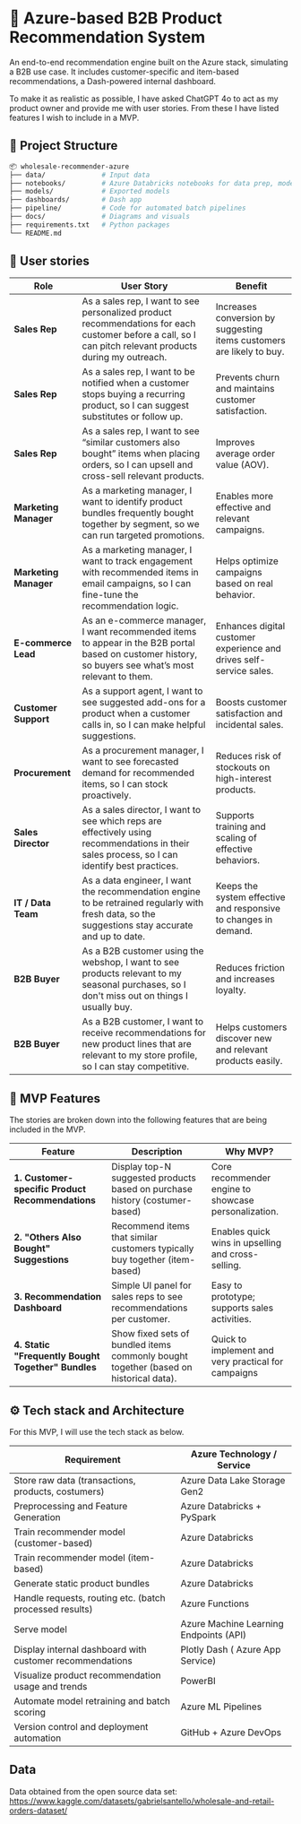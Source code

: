 # 🛒 Azure-based B2B Product Recommendation System

An end-to-end recommendation engine built on the Azure stack, simulating a B2B use case. It includes customer-specific and item-based recommendations, a Dash-powered internal dashboard.

To make it as realistic as possible, I have asked ChatGPT 4o to act as my product owner and provide me with user stories. From these I have listed features I wish to include in a MVP.

## 📁 Project Structure

```bash
📦 wholesale-recommender-azure
├── data/              # Input data
├── notebooks/         # Azure Databricks notebooks for data prep, modeling, scoring
├── models/            # Exported models
├── dashboards/        # Dash app
├── pipeline/          # Code for automated batch pipelines
├── docs/              # Diagrams and visuals
├── requirements.txt   # Python packages
└── README.md
```

## 📢 User stories

| **Role** | **User Story** | **Benefit** | 
| --- | --- | --- |
| **Sales Rep**         | As a sales rep, I want to see personalized product recommendations for each customer before a call, so I can pitch relevant products during my outreach. | Increases conversion by suggesting items customers are likely to buy. |
| **Sales Rep**         | As a sales rep, I want to be notified when a customer stops buying a recurring product, so I can suggest substitutes or follow up.                       | Prevents churn and maintains customer satisfaction.                   |
| **Sales Rep**         | As a sales rep, I want to see “similar customers also bought” items when placing orders, so I can upsell and cross-sell relevant products.               | Improves average order value (AOV).                                   |
| **Marketing Manager** | As a marketing manager, I want to identify product bundles frequently bought together by segment, so we can run targeted promotions.                     | Enables more effective and relevant campaigns.                        |
| **Marketing Manager** | As a marketing manager, I want to track engagement with recommended items in email campaigns, so I can fine-tune the recommendation logic.               | Helps optimize campaigns based on real behavior.                      |
| **E-commerce Lead**   | As an e-commerce manager, I want recommended items to appear in the B2B portal based on customer history, so buyers see what’s most relevant to them.    | Enhances digital customer experience and drives self-service sales.   |
| **Customer Support**  | As a support agent, I want to see suggested add-ons for a product when a customer calls in, so I can make helpful suggestions.                           | Boosts customer satisfaction and incidental sales.                    |
| **Procurement**       | As a procurement manager, I want to see forecasted demand for recommended items, so I can stock proactively.                                             | Reduces risk of stockouts on high-interest products.                  |
| **Sales Director**    | As a sales director, I want to see which reps are effectively using recommendations in their sales process, so I can identify best practices.            | Supports training and scaling of effective behaviors.                 |
| **IT / Data Team**    | As a data engineer, I want the recommendation engine to be retrained regularly with fresh data, so the suggestions stay accurate and up to date.         | Keeps the system effective and responsive to changes in demand.       |
| **B2B Buyer**         | As a B2B customer using the webshop, I want to see products relevant to my seasonal purchases, so I don't miss out on things I usually buy.              | Reduces friction and increases loyalty.                               |
| **B2B Buyer**         | As a B2B customer, I want to receive recommendations for new product lines that are relevant to my store profile, so I can stay competitive.             | Helps customers discover new and relevant products easily.            |

## 🤝 MVP Features

The stories are broken down into the following features that are being included in the MVP.

| **Feature** | **Description** | **Why MVP?** |
| --- | --- | --- |
| **1. Customer-specific Product Recommendations**     | Display top-N suggested products based on purchase history (costumer-based) | Core recommender engine to showcase personalization. |
| **2. "Others Also Bought" Suggestions**              | Recommend items that similar customers typically buy together (item-based) | Enables quick wins in upselling and cross-selling. |
| **3. Recommendation Dashboard** | Simple UI panel for sales reps to see recommendations per customer. | Easy to prototype; supports sales activities.         |
| **4. Static "Frequently Bought Together" Bundles**   | Show fixed sets of bundled items commonly bought together (based on historical data). | Quick to implement and very practical for campaigns |

## ⚙️ Tech stack and Architecture

For this MVP, I will use the tech stack as below.

| **Requirement** | **Azure Technology / Service** |
| --- | --- |
| Store raw data (transactions, products, costumers) | Azure Data Lake Storage Gen2 |
| Preprocessing and Feature Generation | Azure Databricks + PySpark |
| Train recommender model (customer-based) | Azure Databricks |
| Train recommender model (item-based) | Azure Databricks | 
| Generate static product bundles | Azure Databricks |
| Handle requests, routing etc. (batch processed results) | Azure Functions |
| Serve model | Azure Machine Learning Endpoints (API) |
| Display internal dashboard with customer recommendations | Plotly Dash ( Azure App Service) |
| Visualize product recommendation usage and trends | PowerBI |
| Automate model retraining and batch scoring | Azure ML Pipelines |
| Version control and deployment automation | GitHub + Azure DevOps |

## Data

Data obtained from the open source data set: https://www.kaggle.com/datasets/gabrielsantello/wholesale-and-retail-orders-dataset/
